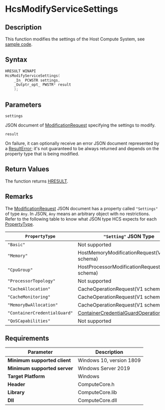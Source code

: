 # HcsModifyServiceSettings

## Description

This function modifies the settings of the Host Compute System, see [sample code](./ServiceSample.md#ModifyServiceSettings).

## Syntax

```cpp
HRESULT WINAPI
HcsModifyServiceSettings(
    _In_ PCWSTR settings,
    _Outptr_opt_ PWSTR* result
    );
```

## Parameters

`settings`

JSON document of [ModificationRequest](./../SchemaReference.md#ModificationRequest) specifying the settings to modify.

`result`

On failure, it can optionally receive an error JSON document represented by a [ResultError](./../SchemaReference.md#ResultError); it's not guaranteed to be always returned and depends on the property type that is being modified.

## Return Values

The function returns [HRESULT](./HCSHResult.md).

## Remarks

The [ModificationRequest](./../SchemaReference.md#ModificationRequest) JSON document has a property called `"Settings"` of type `Any`. In JSON, `Any` means an arbitrary object with no restrictions. Refer to the following table to know what JSON type HCS expects for each [PropertyType](./../SchemaReference.md#Service_PropertyType).

|`PropertyType`|`"Setting"` JSON Type|
|---|---|
|`"Basic"`|Not supported|
|`"Memory"`|HostMemoryModificationRequest(V1 schema)|
|`"CpuGroup"`|HostProcessorModificationRequest(V1 schema)|
|`"ProcessorTopology"`|Not supported|
|`"CacheAllocation"`|CacheOperationRequest(V1 schema)|
|`"CacheMonitoring"`|CacheOperationRequest(V1 schema)|
|`"MemoryBwAllocation"`|CacheOperationRequest(V1 schema)|
|`"ContainerCredentialGuard"`|[ContainerCredentialGuardOperationRequest](./../SchemaReference.md#ContainerCredentialGuardOperationRequest)|
|`"QoSCapabilities"`|Not supported|

## Requirements

|Parameter|Description|
|---|---|
| **Minimum supported client** | Windows 10, version 1809 |
| **Minimum supported server** | Windows Server 2019 |
| **Target Platform** | Windows |
| **Header** | ComputeCore.h |
| **Library** | ComputeCore.lib |
| **Dll** | ComputeCore.dll |
